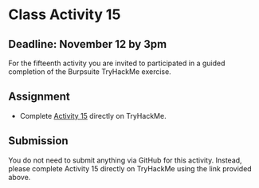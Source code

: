 # Class Activity 15

## Deadline: November 12 by 3pm

For the fifteenth activity you are invited to participated in a guided completion of the Burpsuite TryHackMe exercise.

## Assignment

-  Complete [Activity 15](https://tryhackme.com/jr/alleghenyrpburpsuiteem) directly on TryHackMe.

## Submission

You do not need to submit anything via GitHub for this activity. Instead, please complete Activity 15 directly on TryHackMe using the link provided above.
